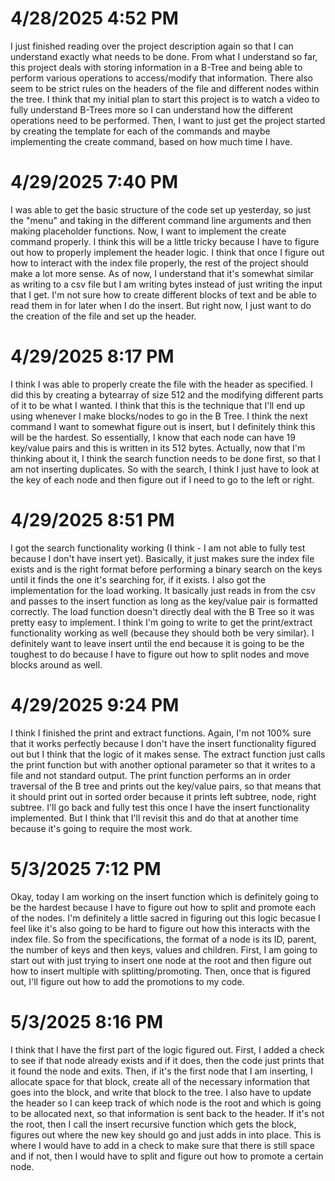 # 4/28/2025 4:52 PM
I just finished reading over the project description again so that I can understand exactly what needs to be done. From what I understand so far, this project deals with storing information in a B-Tree and being able to perform various operations to access/modify that information. There also seem to be strict rules on the headers of the file and different nodes within the tree. I think that my initial plan to start this project is to watch a video to fully understand B-Trees more so I can understand how the different operations need to be performed. Then, I want to just get the project started by creating the template for each of the commands and maybe implementing the create command, based on how much time I have.

# 4/29/2025 7:40 PM
I was able to get the basic structure of the code set up yesterday, so just the "menu" and taking in the different command line arguments and then making placeholder functions. Now, I want to implement the create command properly. I think this will be a little tricky because I have to figure out how to properly implement the header logic. I think that once I figure out how to interact with the index file properly, the rest of the project should make a lot more sense. As of now, I understand that it's somewhat similar as writing to a csv file but I am writing bytes instead of just writing the input that I get. I'm not sure how to create different blocks of text and be able to read them in for later when I do the insert. But right now, I just want to do the creation of the file and set up the header. 

# 4/29/2025 8:17 PM
I think I was able to properly create the file with the header as specified. I did this by creating a bytearray of size 512 and the modifying different parts of it to be what I wanted. I think that this is the technique that I'll end up using whenever I make blocks/nodes to go in the B Tree. I think the next command I want to somewhat figure out is insert, but I definitely think this will be the hardest. So essentially, I know that each node can have 19 key/value pairs and this is written in its 512 bytes. Actually, now that I'm thinking about it, I think the search function needs to be done first, so that I am not inserting duplicates. So with the search, I think I just have to look at the key of each node and then figure out if I need to go to the left or right. 

# 4/29/2025 8:51 PM
I got the search functionality working (I think - I am not able to fully test because I don't have insert yet). Basically, it just makes sure the index file exists and is the right format before performing a binary search on the keys until it finds the one it's searching for, if it exists. I also got the implementation for the load working. It basically just reads in from the csv and passes to the insert function as long as the key/value pair is formatted correctly. The load function doesn't directly deal with the B Tree so it was pretty easy to implement. I think I'm going to write to get the print/extract functionality working as well (because they should both be very similar). I definitely want to leave insert until the end because it is going to be the toughest to do because I have to figure out how to split nodes and move blocks around as well. 

# 4/29/2025 9:24 PM
I think I finished the print and extract functions. Again, I'm not 100% sure that it works perfectly because I don't have the insert functionality figured out but I think that the logic of it makes sense. The extract function just calls the print function but with another optional parameter so that it writes to a file and not standard output. The print function performs an in order traversal of the B tree and prints out the key/value pairs, so that means that it should print out in sorted order because it prints left subtree, node, right subtree. I'll go back and fully test this once I have the insert functionality implemented. But I think that I'll revisit this and do that at another time because it's going to require the most work.

# 5/3/2025 7:12 PM
Okay, today I am working on the insert function which is definitely going to be the hardest because I have to figure out how to split and promote each of the nodes. I'm definitely a little sacred in figuring out this logic becasue I feel like it's also going to be hard to figure out how this interacts with the index file. So from the specifications, the format of a node is its ID, parent, the number of keys and then keys, values and children. First, I am going to start out with just trying to insert one node at the root and then figure out how to insert multiple with splitting/promoting. Then, once that is figured out, I'll figure out how to add the promotions to my code.

# 5/3/2025 8:16 PM
I think that I have the first part of the logic figured out. First, I added a check to see if that node already exists and if it does, then the code just prints that it found the node and exits. Then, if it's the first node that I am inserting, I allocate space for that block, create all of the necessary information that goes into the block, and write that block to the tree. I also have to update the header so I can keep track of which node is the root and which is going to be allocated next, so that information is sent back to the header. If it's not the root, then I call the insert recursive function which gets the block, figures out where the new key should go and just adds in into place. This is where I would have to add in a check to make sure that there is still space and if not, then I would have to split and figure out how to promote a certain node. 